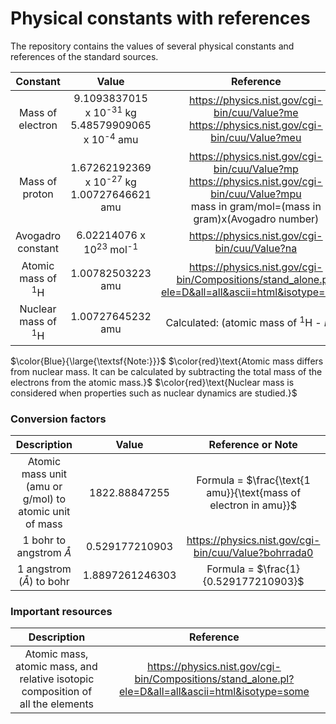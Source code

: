 # Physical constants with references
The repository contains the values of several physical constants and references of the standard sources. 


| $\textbf{Constant}$ | $\textbf{Value}$ | $\textbf{Reference}$ |
|:----------:|:-------:|:------:|
|Mass of electron| 9.1093837015 x 10<sup>-31</sup> kg </br> 5.48579909065 x 10<sup>-4</sup> amu |https://physics.nist.gov/cgi-bin/cuu/Value?me </br> https://physics.nist.gov/cgi-bin/cuu/Value?meu|search_for=electron+mass|
|Mass of proton| 1.67262192369 x 10<sup>-27</sup> kg </br> 1.00727646621 amu |https://physics.nist.gov/cgi-bin/cuu/Value?mp </br>https://physics.nist.gov/cgi-bin/cuu/Value?mpu</br> mass in gram/mol=(mass in gram)x(Avogadro number)|
|Avogadro constant |6.02214076 x 10<sup>23</sup> mol<sup>-1</sup>|https://physics.nist.gov/cgi-bin/cuu/Value?na|
|Atomic mass of <sup>1</sup>H |1.00782503223 amu |https://physics.nist.gov/cgi-bin/Compositions/stand_alone.pl?ele=D&all=all&ascii=html&isotype=some  |
|Nuclear mass of <sup>1</sup>H|1.00727645232 amu |Calculated: (atomic mass of <sup>1</sup>H - <em>m</em><sub>e<sup>-</sup></sub>)|

$\color{Blue}{\large{\textsf{Note:}}}$ 
$\color{red}\text{Atomic mass differs from nuclear mass. It can be calculated by subtracting the total mass of the electrons from the atomic mass.}$ 
$\color{red}\text{Nuclear mass is considered when properties such as nuclear dynamics are studied.}$

### $\textbf{Conversion factors}$

|Description|Value|Reference or Note|
|:---:|:---:|:---:|
|Atomic mass unit (amu or g/mol) to atomic unit of mass|1822.88847255|Formula = $\frac{\text{1 amu}}{\text{mass of electron in amu}}$|
|1 bohr to angstrom $\mathring{A}$|0.529177210903 |https://physics.nist.gov/cgi-bin/cuu/Value?bohrrada0|
|1 angstrom ($\mathring{A}$) to bohr|1.8897261246303 |Formula = $\frac{1}{0.529177210903}$|

### $\textbf{Important resources}$ ##
|Description|Reference|
|:---:|:---:|
|Atomic mass, atomic mass, and relative isotopic composition of all the elements|https://physics.nist.gov/cgi-bin/Compositions/stand_alone.pl?ele=D&all=all&ascii=html&isotype=some|
